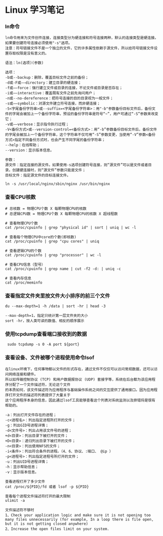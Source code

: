 Linux 学习笔记
=============

### ln命令
    ln命令用来为文件创件连接，连接类型分为硬连接和符号连接两种，默认的连接类型是硬连接。如果要创建符号连接必须使用"-s"选项。
    注意：符号链接文件不是一个独立的文件，它的许多属性依赖于源文件，所以给符号链接文件设置存取权限是没有意义的。
    
    语法：ln(选项)(参数)
    
    选项：
    -b或--backup：删除，覆盖目标文件之前的备份；
    -d或-F或——directory：建立目录的硬连接；
    -f或——force：强行建立文件或目录的连接，不论文件或目录是否存在；
    -i或——interactive：覆盖既有文件之前先询问用户；
    -n或--no-dereference：把符号连接的目的目录视为一般文件；
    -s或——symbolic：对源文件建立符号连接，而非硬连接；
    -S<字尾备份字符串>或--suffix=<字尾备份字符串>：用"-b"参数备份目标文件后，备份文件的字尾会被加上一个备份字符串，预设的备份字符串是符号“~”，用户可通过“-S”参数来改变它；
    -v或——verbose：显示指令执行过程；
    -V<备份方式>或--version-control=<备份方式>：用“-b”参数备份目标文件后，备份文件的字尾会被加上一个备份字符串，这个字符串不仅可用“-S”参数变更，当使用“-V”参数<备份方式>指定不同备份方式时，也会产生不同字尾的备份字符串；
    --help：在线帮助；
    --version：显示版本信息。
    
    参数：
    源文件：指定连接的源文件。如果使用-s选项创建符号连接，则“源文件”可以是文件或者目录。创建硬连接时，则“源文件”参数只能是文件；
    目标文件：指定源文件的目标连接文件。
    
    ln -s /usr/local/nginx/sbin/nginx /usr/bin/nginx
    
### 查看CPU核数
    # 总核数 = 物理CPU个数 X 每颗物理CPU的核数 
    # 总逻辑CPU数 = 物理CPU个数 X 每颗物理CPU的核数 X 超线程数
    
    # 查看物理CPU个数
    cat /proc/cpuinfo | grep "physical id" | sort | uniq | wc -l
    
    # 查看每个物理CPU中core的个数(即核数)
    cat /proc/cpuinfo | grep "cpu cores" | uniq
    
    # 查看逻辑CPU的个数
    cat /proc/cpuinfo | grep "processor" | wc -l
    
    # 查看CPU信息（型号）
    cat /proc/cpuinfo | grep name | cut -f2 -d: | uniq -c
    
    # 查看内存信息
    cat /proc/meminfo
    
### 查看指定文件夹里按文件大小排序的前三个文件
    du --max-depth=1 -h /data | sort -hr | head -3
    
    --max-depth=1，指定只统计第一层文件夹的大小
    sort -hr，按人类可读的数值、相反的顺序展示
    
### 使用tcpdump查看端口接收到的数据
     sudo tcpdump -s 0 -A port ${port}
     
### 查看设备、文件被哪个进程使用命令lsof

    在linux环境下，任何事物都以文件的形式存在，通过文件不仅仅可以访问常规数据，还可以访问网络连接和硬件。
    所以如传输控制协议 (TCP) 和用户数据报协议 (UDP) 套接字等，系统在后台都为该应用程序分配了一个文件描述符，无论这个文件
    的本质如何，该文件描述符为应用程序与基础操作系统之间的交互提供了通用接口。因为应用程序打开文件的描述符列表提供了大量关于
    这个应用程序本身的信息，因此通过lsof工具能够查看这个列表对系统监测以及排错将是很有帮助的。

    -a：列出打开文件存在的进程；
    -c<进程名>：列出指定进程所打开的文件；
    -g：列出GID号进程详情；
    -d<文件号>：列出占用该文件号的进程；
    +d<目录>：列出目录下被打开的文件；
    +D<目录>：递归列出目录下被打开的文件；
    -n<目录>：列出使用NFS的文件；
    -i<条件>：列出符合条件的进程。（4、6、协议、:端口、 @ip ）
    -p<进程号>：列出指定进程号所打开的文件；
    -u：列出UID号进程详情；
    -h：显示帮助信息；
    -v：显示版本信息。
    
    查看进程打开了多少文件
    cat /proc/${PID}/fd 或者 lsof -p ${PID}
    
    查看每个进程文件描述符打开的最大限制
    ulimit -a
    
    文件描述符不够时
    1、Check your application logic and make sure it is not opening too many files unnecessarily (for example, In a loop there is file open, but it is not getting closed anywhere)
    2、Increase the open files limit on your system.